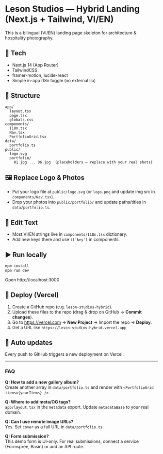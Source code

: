 # Leson Studios — Hybrid Landing (Next.js + Tailwind, VI/EN)

This is a bilingual (VI/EN) landing page skeleton for architecture & hospitality photography.

## 🔧 Tech
- Next.js 14 (App Router)
- TailwindCSS
- framer-motion, lucide-react
- Simple in-app i18n toggle (no external lib)

## 📁 Structure
```
app/
  layout.tsx
  page.tsx
  globals.css
components/
  I18n.tsx
  Nav.tsx
  PortfolioGrid.tsx
data/
  portfolio.ts
public/
  logo.svg
  portfolio/
    01.jpg ... 06.jpg  (placeholders — replace with your real shots)
```

## 🖼️ Replace Logo & Photos
- Put your logo file at `public/logo.svg` (or `logo.png` and update img src in `components/Nav.tsx`).
- Drop your photos into `public/portfolio/` and update paths/titles in `data/portfolio.ts`.

## 📝 Edit Text
- Most VI/EN strings live in `components/I18n.tsx` dictionary.
- Add new keys there and use `t('key')` in components.

## ▶️ Run locally
```bash
npm install
npm run dev
```
Open http://localhost:3000

## 🚀 Deploy (Vercel)
1. Create a GitHub repo (e.g. `leson-studios-hybrid`).
2. Upload these files to the repo (drag & drop on GitHub → **Commit changes**).
3. Go to https://vercel.com → **New Project** → Import the repo → **Deploy**.
4. Get a URL like `https://leson-studios-hybrid.vercel.app`

## 🔁 Auto updates
Every push to GitHub triggers a new deployment on Vercel.

---

### FAQ
**Q: How to add a new gallery album?**  
Create another array in `data/portfolio.ts` and render with `<PortfolioGrid items={yourItems} />`.

**Q: Where to add meta/OG tags?**  
`app/layout.tsx` in the `metadata` export. Update `metadataBase` to your real domain.

**Q: Can I use remote image URLs?**  
Yes. Set `cover` as a full URL in `data/portfolio.ts`.

**Q: Form submission?**  
This demo form is UI-only. For real submissions, connect a service (Formspree, Basin) or add an API route.

